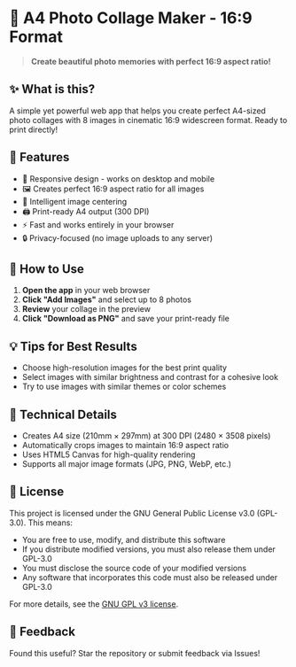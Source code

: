 # 📸 A4 Photo Collage Maker - 16:9 Format

> **Create beautiful photo memories with perfect 16:9 aspect ratio!**

## ✨ What is this?

A simple yet powerful web app that helps you create perfect A4-sized photo collages with 8 images in cinematic 16:9 widescreen format. Ready to print directly!

## 🌟 Features

- 📱 Responsive design - works on desktop and mobile
- 🖼️ Creates perfect 16:9 aspect ratio for all images
- 🎯 Intelligent image centering
- 🖨️ Print-ready A4 output (300 DPI)
- ⚡ Fast and works entirely in your browser
- 🔒 Privacy-focused (no image uploads to any server)

## 🚀 How to Use

1. **Open the app** in your web browser
2. **Click "Add Images"** and select up to 8 photos
3. **Review** your collage in the preview
4. **Click "Download as PNG"** and save your print-ready file

## 💡 Tips for Best Results

- Choose high-resolution images for the best print quality
- Select images with similar brightness and contrast for a cohesive look
- Try to use images with similar themes or color schemes

## 🧩 Technical Details

- Creates A4 size (210mm × 297mm) at 300 DPI (2480 × 3508 pixels)
- Automatically crops images to maintain 16:9 aspect ratio
- Uses HTML5 Canvas for high-quality rendering
- Supports all major image formats (JPG, PNG, WebP, etc.)

## 📄 License

This project is licensed under the GNU General Public License v3.0 (GPL-3.0). This means:

- You are free to use, modify, and distribute this software
- If you distribute modified versions, you must also release them under GPL-3.0
- You must disclose the source code of your modified versions
- Any software that incorporates this code must also be released under GPL-3.0

For more details, see the [GNU GPL v3 license](https://www.gnu.org/licenses/gpl-3.0.en.html).

## 🙏 Feedback

Found this useful? Star the repository or submit feedback via Issues!
